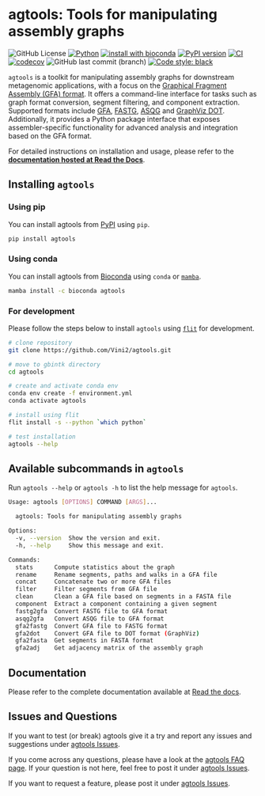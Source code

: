 # agtools: Tools for manipulating assembly graphs

![GitHub License](https://img.shields.io/github/license/Vini2/agtools)
[![Python](https://img.shields.io/badge/Python-3776AB?logo=python&logoColor=fff)](#)
[![install with bioconda](https://img.shields.io/badge/install%20with-bioconda-brightgreen.svg?style=flat)](https://anaconda.org/bioconda/agtools)
[![PyPI version](https://badge.fury.io/py/agtools.svg)](https://badge.fury.io/py/agtools)
[![CI](https://github.com/Vini2/agtools/actions/workflows/testing_python_app.yml/badge.svg)](https://github.com/Vini2/agtools/actions/workflows/testing_python_app.yml)
[![codecov](https://codecov.io/gh/Vini2/agtools/graph/badge.svg?token=nYzx0Pd0h6)](https://codecov.io/gh/Vini2/agtools)
![GitHub last commit (branch)](https://img.shields.io/github/last-commit/Vini2/agtools/main?color=8a35da)
[![Code style: black](https://img.shields.io/badge/code%20style-black-000000.svg)](https://github.com/psf/black)

`agtools` is a toolkit for manipulating assembly graphs for downstream metagenomic applications, with a focus on the [Graphical Fragment Assembly (GFA) format](https://github.com/GFA-spec/GFA-spec). It offers a command-line interface for tasks such as graph format conversion, segment filtering, and component extraction. Supported formats include [GFA](https://github.com/pmelsted/GFA-spec/blob/master/GFA-spec.md), [FASTG](https://web.archive.org/web/20211209213905/http://fastg.sourceforge.net/FASTG_Spec_v1.00.pdf), [ASQG](https://github.com/jts/sga/wiki/ASQG-Format) and [GraphViz DOT](http://www.graphviz.org/content/dot-language). Additionally, it provides a Python package interface that exposes assembler-specific functionality for advanced analysis and integration based on the GFA format.

For detailed instructions on installation and usage, please refer to the [**documentation hosted at Read the Docs**](https://agtools.readthedocs.io).

## Installing `agtools`

### Using pip

You can install agtools from [PyPI](https://pypi.org/project/agtools/) using `pip`.

```bash
pip install agtools
```

### Using conda

You can install agtools from [Bioconda](https://anaconda.org/bioconda/agtools) using `conda` or [`mamba`](https://mamba.readthedocs.io/en/latest/index.html).

```bash
mamba install -c bioconda agtools
```

### For development

Please follow the steps below to install `agtools` using [`flit`](https://flit.pypa.io/en/stable/) for development.

```bash
# clone repository
git clone https://github.com/Vini2/agtools.git

# move to gbintk directory
cd agtools

# create and activate conda env
conda env create -f environment.yml
conda activate agtools

# install using flit
flit install -s --python `which python`

# test installation
agtools --help
```

## Available subcommands in `agtools`

Run `agtools --help` or `agtools -h` to list the help message for `agtools`.

```bash
Usage: agtools [OPTIONS] COMMAND [ARGS]...

  agtools: Tools for manipulating assembly graphs

Options:
  -v, --version  Show the version and exit.
  -h, --help     Show this message and exit.

Commands:
  stats      Compute statistics about the graph
  rename     Rename segments, paths and walks in a GFA file
  concat     Concatenate two or more GFA files
  filter     Filter segments from GFA file
  clean      Clean a GFA file based on segments in a FASTA file
  component  Extract a component containing a given segment
  fastg2gfa  Convert FASTG file to GFA format
  asqg2gfa   Convert ASQG file to GFA format
  gfa2fastg  Convert GFA file to FASTG format
  gfa2dot    Convert GFA file to DOT format (GraphViz)
  gfa2fasta  Get segments in FASTA format
  gfa2adj    Get adjacency matrix of the assembly graph
```

## Documentation

Please refer to the complete documentation available at [Read the docs](https://agtools.readthedocs.io/).

## Issues and Questions

If you want to test (or break) agtools give it a try and report any issues and suggestions under [agtools Issues](https://github.com/Vini2/agtools/issues).

If you come across any questions, please have a look at the [agtools FAQ page](https://agtools.readthedocs.io/en/latest/faq/). If your question is not here, feel free to post it under [agtools Issues](https://github.com/Vini2/agtools/issues).

If you want to request a feature, please post it under [agtools Issues](https://github.com/Vini2/agtools/issues).